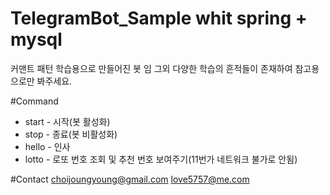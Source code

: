 # TelegramBot_Sample whit spring + mysql
커맨트 패턴 학습용으로 만들어진 봇 임 그외 다양한 학습의 흔적들이 존재하여
참고용으로만 봐주세요.




#Command
- start - 시작(봇 활성화)
- stop - 종료(봇 비활성화)
- hello - 인사
- lotto - 로또 번호 조회 및 추천 번호 보여주기(11번가 네트워크 불가로 안됨)



#Contact
choijoungyoung@gmail.com
love5757@me.com
